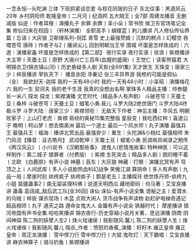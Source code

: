 一念永恒--头陀渊
三体
下班抓紧谈恋爱
与校花同居的日子
东北往事：黑道风云20年
乡村阴阳师
乾隆皇帝丨二月河丨纪涵邦
五大贼王丨全7部 周建龙播音 无删减版
仙逆｜作者耳根｜演播丸子
余罪
余罪丨呆小朵丨常书欣
侯卫东官场笔记全集
修仙归来在校园丨（轩林演播）
全职高手丨蝴蝶蓝丨刺儿播讲
凡人修仙传仙界篇丨忘语丨大灰狼
卫斯理系列-倪匡 青雪
史上最强赘婿丨沉默的糕点丨幻樱空
吞噬苍穹
唐砖丨作者孑与2丨播讲尖儿
回到明朝当王爷
围城
坏蛋是怎样炼成的｜六道｜演播家鑫
坏蛋是怎样炼成的【第二部】
夜行实录
夜行实录丨徐浪丨紫襟播讲
大主宰丨天蚕土豆丨原野
大唐兴亡三百年(血腥的盛唐) 丨王觉仁丨读客熊猫君
大明锦衣卫(锦衣镇山河)丨历史悬疑多人剧
天影(全691集)
天才医生
天珠变丨唐家三少丨梓辰播讲
宰执天下｜ 播音余阳
寻秦记
张三丰异界游
我修的可能是假仙（全）
我欲封天-迦挥
我的一天有48小时
我的一天有48小时｜小呆昭｜演播梅花六
我的一生 契诃夫
我的老千生涯
我真的没想出名啊
掌珠多人精品主播：帅叁腿长一米八
探龙
探龙丨紫襟演播
文艺时代（精品多人有声剧）
斗破苍穹丨天蚕土豆丨桑梓
斗破苍穹丨天蚕土豆丨蜡笔小勇.莜儿
斗罗大陆2绝世唐门
斗罗大陆4终极斗罗
斗罗大陆｜唐家三少｜紫襟领衔｜
无敌天下作者：神见主播：华风五
明朝败家子｜上山打老虎｜紫襟
易经的奥秘15集完整版
星辰变丨我吃西红柿丨喜道公子
晚明丨柯山梦丨想去南美洲
最后一个道士
最后一个风水师丨丸子演播
最强兵王
最强兵王｜福海｜播讲北冥出品
最强弃少｜重生｜头陀渊&小桃红
最强相师
朱门风流【播音：亘古皓月】
武动乾坤丨天蚕土豆丨蜡笔小勇
民调局异闻录之勉传《两汉风云》丨小川说书
《汉朝那些事》
渡鬼人(悲情鬼故事)
特种神医｜可以这样制作｜第二城子
猎罪者（付费版）丨紫襟
生死突击丨精品多人剧丨困的睡不着丨北欧
《白鹿原》有声小说
神墓丨辰东丨大灰狼
神藏｜打眼｜演播北冥有声
穹顶之上丨人间武库丨多人小说剧热血科幻战争
笑傲江湖
算阴命丨多人有声剧丨九品一局丨摩崖时刻
纨绔疯子
纨绔疯子丨鹅是老五丨主播探月
绝世炼丹师-纨绔九小姐
苗疆蛊事2丨南无袈裟理科佛丨说道天明西瓜
藏地密码｜何马著｜艾宝良播讲
蛊毒
袁阔成_敌后武工队[全36回]
诛仙
诛仙-有声小说全集
诡秘之主丨爱潜水的乌贼丨梓辰
谋杀现场丨木蓝
贞观大闲人
货币战争有声读物
赵赶驴电梯奇遇记
超品相师丨丸子
通天之路
遵命女鬼大人
金庸有声小说全
铁器时代丨 摩崖播讲
银河帝国有声书全集.哈哈笑播讲
锦衣夜行-历史穿越小说月关著，思远演播
阴商
阴间神探
陈二狗的妖孽人生2丨烽火戏诸侯丨我影随风.馨儿
陈二狗的妖孽人生丨烽火戏诸侯丨我影随风.馨儿
隐杀_作者：愤怒的香蕉_演播：籽籽木
雍正皇帝
雍正皇帝｜周正龙演播｜
雪中悍刀行
雪中悍刀行丨大斌
鬼吹灯｜天下霸唱｜艾宝良播讲
麻衣神算子丨骑马钓鱼丨紫襟播讲
